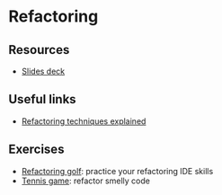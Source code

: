 # Refactoring

## Resources

* [Slides deck](Session%208.pdf)

## Useful links

* [Refactoring techniques explained](https://refactoring.guru/refactoring/techniques)

## Exercises

* [Refactoring golf](https://github.com/daviddenton/refactoring-golf): practice your refactoring IDE skills
* [Tennis game](https://github.com/emilybache/Tennis-Refactoring-Kata): refactor smelly code
